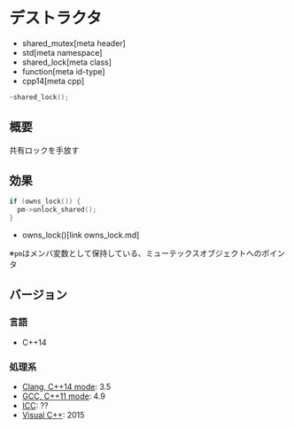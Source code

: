 # デストラクタ
* shared_mutex[meta header]
* std[meta namespace]
* shared_lock[meta class]
* function[meta id-type]
* cpp14[meta cpp]

```cpp
~shared_lock();
```

## 概要
共有ロックを手放す


## 効果
```cpp
if (owns_lock()) {
  pm->unlock_shared();
}
```
* owns_lock()[link owns_lock.md]

※`pm`はメンバ変数として保持している、ミューテックスオブジェクトへのポインタ


## バージョン
### 言語
- C++14

### 処理系
- [Clang, C++14 mode](/implementation.md#clang): 3.5
- [GCC, C++11 mode](/implementation.md#gcc): 4.9
- [ICC](/implementation.md#icc): ??
- [Visual C++](/implementation.md#visual_cpp): 2015
